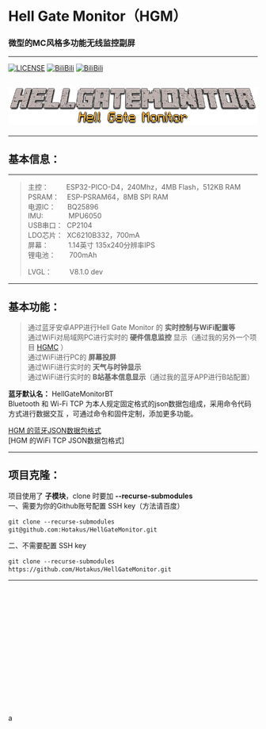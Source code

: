 # Hell Gate Monitor（HGM）
### 微型的MC风格多功能无线监控副屏  

---
[![LICENSE](https://img.shields.io/github/license/Hotakus/HellGateMonitor?style=flat-square)](./LICENSE)
[![BiliBili](https://img.shields.io/badge/BiliBili-Video-blue?style=flat-square&logo=Bilibili)](https://space.bilibili.com/341974201)
[![BiliBili](https://img.shields.io/badge/BiliBili-Space-pink?style=flat-square&logo=Bilibili)](https://space.bilibili.com/341974201)

![HellGateMonitor](./HellGateMonitor.png)
---

---

## 基本信息：

---
> 主控： &nbsp;  &nbsp; &nbsp; &nbsp; ESP32-PICO-D4，240Mhz，4MB Flash，512KB RAM  
> PSRAM：&nbsp; &nbsp; ESP-PSRAM64，8MB SPI RAM  
> 电源IC：&nbsp; &nbsp; &nbsp; BQ25896  
> IMU: &nbsp; &nbsp; &nbsp; &nbsp; &nbsp; &nbsp; MPU6050  
> USB串口：&nbsp; CP2104    
> LDO芯片：&nbsp; XC6210B332，700mA  
> 屏幕：&nbsp; &nbsp; &nbsp; &nbsp; &nbsp; 1.14英寸 135x240分辨率IPS  
> 锂电池： &nbsp; &nbsp; &nbsp; 700mAh  
> 
> LVGL：&nbsp; &nbsp; &nbsp; &nbsp; &nbsp;V8.1.0 dev

---
## 基本功能：
>通过蓝牙安卓APP进行Hell Gate Monitor 的 __实时控制与WiFi配置等__  
>通过WiFi对局域网PC进行实时的 __硬件信息监控__ 显示（通过我的另外一个项目 
> [HGMC]()
> ）  
>通过WiFi进行PC的 __屏幕投屏__  
>通过WiFi进行实时的 __天气与时钟显示__  
>通过WiFi进行实时的 __B站基本信息显示__（通过我的蓝牙APP进行B站配置）  

__蓝牙默认名：__ HellGateMonitorBT  
Bluetooth 和 Wi-Fi TCP 为本人规定固定格式的json数据包组成，采用命令代码方式进行数据交互
，可通过命令和固件定制，添加更多功能。  

[HGM 的蓝牙JSON数据包格式](./Source/HgmApp/HgmBT/README.md)  
[HGM 的WiFi TCP JSON数据包格式]

---

## 项目克隆：
项目使用了 __子模块__，clone 时要加 __--recurse-submodules__  
一、需要为你的Github账号配置 SSH key（方法请百度）
```shell
git clone --recurse-submodules git@github.com:Hotakus/HellGateMonitor.git
```
二、不需要配置 SSH key
```shell
git clone --recurse-submodules https://github.com/Hotakus/HellGateMonitor.git
```





---

<br>
<br>
<br>
<br>
<br>
<br>
<br>
<br>
<br>
<br>
<br>
<br>
<br>
<br>
<br>
a